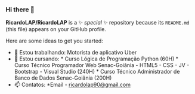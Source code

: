 ### Hi there 👋


**RicardoLAP/RicardoLAP** is a ✨ _special_ ✨ repository because its `README.md` (this file) appears on your GitHub profile.

Here are some ideas to get you started:

- 🔭 Estou trabalhando:
          Motorista de aplicativo Uber
- 🌱 Estou cursando:
         * Curso Lógica de Programação Python (60H)
         * Curso Técnico Programador Web Senac-Goiânia - HTML5 - CSS - JV - Bootstrap - Visual Studio (240H)
         * Curso Técnico Administrador de Banco de Dados Senac-Goiânia (200H)
- 📫 Contatos: 
          *Email - ricardolap90@gmail.com


